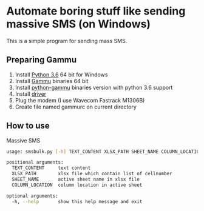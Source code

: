 # Automate boring stuff like sending massive SMS (on Windows)

This is a simple program for sending mass SMS.

## Preparing Gammu
1. Install [Python 3.6](https://www.python.org/downloads/windows/) 64 bit for Windows
2. Install [Gammu](https://dl.cihar.com/gammu/releases/windows/Gammu-1.39.0-Windows-64bit.exe) binaries 64 bit
3. Install [python-gammu](https://dl.cihar.com/python-gammu/win32/python-gammu-2.11.win-amd64-py3.6.exe) binaries version with python 3.6 support
4. Install [driver](http://www.totalcardiagnostics.com/support/Knowledgebase/Article/View/92/20/prolific-usb-to-serial-fix-official-solution-to-code-10-error)
5. Plug the modem (I use Wavecom Fastrack M1306B)
6. Create file named gammurc on current directory

## How to use
Massive SMS

```sh
usage: smsbulk.py [-h] TEXT_CONTENT XLSX_PATH SHEET_NAME COLUMN_LOCATION

positional arguments:
  TEXT_CONTENT     text content
  XLSX_PATH        xlsx file which contain list of cellnumber
  SHEET_NAME       active sheet name in xlsx file
  COLUMN_LOCATION  column location in active sheet

optional arguments:
  -h, --help       show this help message and exit
```